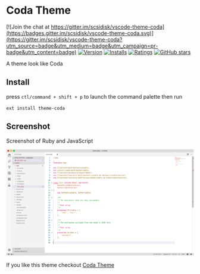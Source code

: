 # Coda Theme

[![Join the chat at https://gitter.im/scsidisk/vscode-theme-coda](https://badges.gitter.im/scsidisk/vscode-theme-coda.svg)](https://gitter.im/scsidisk/vscode-theme-coda?utm_source=badge&utm_medium=badge&utm_campaign=pr-badge&utm_content=badge)
[![Version](http://vsmarketplacebadge.apphb.com/version/jasen.theme-coda.svg)](https://marketplace.visualstudio.com/items?itemName=jasen.theme-coda) [![Installs](http://vsmarketplacebadge.apphb.com/installs-short/jasen.theme-coda.svg)](https://marketplace.visualstudio.com/items?itemName=jasen.theme-coda) [![Ratings](http://vsmarketplacebadge.apphb.com/rating-short/jasen.theme-coda.svg)](https://marketplace.visualstudio.com/items?itemName=jasen.theme-coda) [![GitHub stars](https://img.shields.io/github/stars/scsidisk/vscode-theme-coda.svg?style=social&label=Star&maxAge=2592000)](https://github.com/scsidisk/vscode-theme-coda)

A theme look like Coda

## Install

press `ctl/command + shift + p` to launch the command palette then run

```
ext install theme-coda
```

## Screenshot

Screenshot of Ruby and JavaScript

![Theme Screenshot](https://github.com/scsidisk/vscode-theme-coda/raw/master/theme-coda.png)

If you like this theme checkout [Coda Theme](https://marketplace.visualstudio.com/items?itemName=jasen.theme-coda)

<!--
## Change log
You can take a look at the change log [here](https://github.com/azemoh/vscode-one-monokai/blob/master/CHANGELOG.md)
-->

